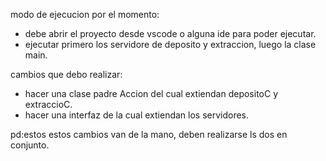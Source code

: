 modo de ejecucion por el momento:
* debe abrir el proyecto desde vscode o alguna ide para poder ejecutar.
* ejecutar primero los servidore de deposito y extraccion, luego la clase main.

cambios que debo realizar:
* hacer una clase padre Accion del cual extiendan depositoC y extraccioC.
* hacer una interfaz de la cual extiendan los servidores.

pd:estos estos cambios van de la mano, deben realizarse ls dos en conjunto.